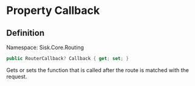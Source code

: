 # Property Callback

## Definition
Namespace: Sisk.Core.Routing

```csharp
public RouterCallback? Callback { get; set; }
```

Gets or sets the function that is called after the route is matched with the request.

